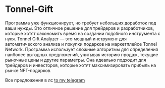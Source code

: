 # Tonnel-Gift

Программа уже функционирует, но требует небольших доработок под ваши нужды. Это отличное решение для трейдеров и разработчиков, которые хотят сэкономить время на создании подобного инструмента с нуля.
Tonnel Gift Analyzer — это мощный инструмент для автоматического анализа и покупки подарков на маркетплейсе Tonnel Network. Программа использует сложные алгоритмы для определения наиболее выгодных предложений, учитывая историю продаж, текущие рыночные цены и другие параметры. Она идеально подходит для трейдеров и инвесторов, которые хотят максимизировать прибыль на рынке NFT-подарков.

Все предложения в лс [to my telegram](https://t.me/x_vami_x)
